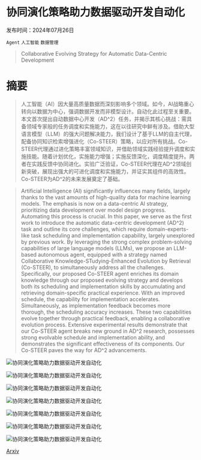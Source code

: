 # 协同演化策略助力数据驱动开发自动化

发布时间：2024年07月26日

`Agent` `人工智能` `数据管理`

> Collaborative Evolving Strategy for Automatic Data-Centric Development

# 摘要

> 人工智能（AI）因大量高质量数据而深刻影响多个领域。如今，AI战略重心转向以数据为中心，强调数据开发而非模型设计。自动化此过程至关重要。本文首次提出自动数据中心开发（AD^2）任务，并揭示其核心挑战：需具备领域专家般的任务调度和实施能力，这在以往研究中鲜有涉及。借助大型语言模型（LLM）的强大问题解决能力，我们设计了基于LLM的自主代理，配备协同知识检索增强进化（Co-STEER）策略，以应对所有挑战。Co-STEER代理通过进化策略丰富领域知识，并借助领域实践经验提升调度和实施技能。随着计划优化，实施能力增强；实施反馈深化，调度精度提升。两者在实践反馈中协同进化。实验广泛验证，Co-STEER代理在AD^2领域创新突破，展现出强大的可进化调度和实施能力，并证实其组件的高效性。Co-STEER为AD^2的未来发展奠定了基础。

> Artificial Intelligence (AI) significantly influences many fields, largely thanks to the vast amounts of high-quality data for machine learning models. The emphasis is now on a data-centric AI strategy, prioritizing data development over model design progress. Automating this process is crucial. In this paper, we serve as the first work to introduce the automatic data-centric development (AD^2) task and outline its core challenges, which require domain-experts-like task scheduling and implementation capability, largely unexplored by previous work.
  By leveraging the strong complex problem-solving capabilities of large language models (LLMs), we propose an LLM-based autonomous agent, equipped with a strategy named Collaborative Knowledge-STudying-Enhanced Evolution by Retrieval (Co-STEER), to simultaneously address all the challenges. Specifically, our proposed Co-STEER agent enriches its domain knowledge through our proposed evolving strategy and develops both its scheduling and implementation skills by accumulating and retrieving domain-specific practical experience. With an improved schedule, the capability for implementation accelerates. Simultaneously, as implementation feedback becomes more thorough, the scheduling accuracy increases. These two capabilities evolve together through practical feedback, enabling a collaborative evolution process.
  Extensive experimental results demonstrate that our Co-STEER agent breaks new ground in AD^2 research, possesses strong evolvable schedule and implementation ability, and demonstrates the significant effectiveness of its components. Our Co-STEER paves the way for AD^2 advancements.

![协同演化策略助力数据驱动开发自动化](../../../paper_images/2407.18690/x1.png)

![协同演化策略助力数据驱动开发自动化](../../../paper_images/2407.18690/x2.png)

![协同演化策略助力数据驱动开发自动化](../../../paper_images/2407.18690/x3.png)

![协同演化策略助力数据驱动开发自动化](../../../paper_images/2407.18690/x4.png)

![协同演化策略助力数据驱动开发自动化](../../../paper_images/2407.18690/x5.png)

![协同演化策略助力数据驱动开发自动化](../../../paper_images/2407.18690/x6.png)

![协同演化策略助力数据驱动开发自动化](../../../paper_images/2407.18690/x7.png)

[Arxiv](https://arxiv.org/abs/2407.18690)